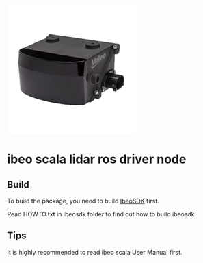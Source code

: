 ![Screenshot](/scala.png)
# ibeo scala lidar ros driver node

## Build
To build the package, you need to build [IbeoSDK](http://www.ibeo-as.com/) first.

Read HOWTO.txt in ibeosdk folder to find out how to build ibeosdk.

## Tips
It is highly recommended to read ibeo scala User Manual first.


